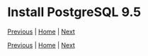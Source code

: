 # Install PostgreSQL 9.5

[Previous](install-puppet-server.md) \| [Home](index.md) \| [Next](install-puppet-db.md)





[Previous](install-puppet-server.md) \| [Home](index.md) \| [Next](install-puppet-db.md)
